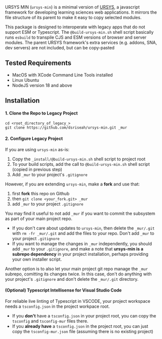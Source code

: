 URSYS MIN (`ursys-min`) is a minimal version of [URSYS](https://github.com/dsriseah/ursys), a javascript framework for developing learning sciences web applications. It mirrors the file structure of its parent to make it easy to copy selected modules.

This package is designed to interoperate with legacy apps that do not support ESM or Typescript. The `@build-ursys-min.sh` shell script basically runs `esbuild` to transpile CJS and ESM versions of browser and server modules. The parent URSYS framework's extra services (e.g. addons, SNA, dev servers) are not included, but can be copy-pasted 

## Tested Requirements

- MacOS with XCode Command Line Tools installed
- Linux Ubuntu
- NodeJS version 18 and above

## Installation

#### 1. Clone the Repo to Legacy Project
```
cd <root_directory_of_legacy_>
git clone https://github.com/dsriseah/ursys-min.git _mur
```

#### 2. Configure Legacy Project

If you are using `ursys-min` as-is:

1. Copy the `_install/@build-ursys-min.sh` shell script to project root
2. To your build scripts, add the call to `@build-ursys-min.sh` shell script (copied in previous step)
3. Add `_mur` to your project's `.gitignore`

However, if you are extending `ursys-min`, make a **fork** and use that:

1. first **fork** this repo on Github
2. then `git clone <your_fork.git> _mur`
3. add `_mur` to your project `.gitignore`

You may find it useful to not add `_mur` if you want to commit the subsystem as part of your main project repo.

- If you don't care about updates to `ursys-min`, then delete the `_mur/.git` with `rm -fr _mur/.git` and add the files to your repo. Don't add `_mur` to your project `.gitignore`
- If you want to manage the changes in `_mur` independently, you should add `_mur` to your `.gitignore`, and make a note that **ursys-min is a subrepo dependency** in your project installation, perhaps providing your own installer script.

Another option is to also let your main project git repo manage the `_mur` subrepo, comitting its changes twice. In this case, don't do anything with your project's `.gitignore` and don't delete the `_mur/.git` directory.

#### (Optional) Typescript Intellisense for Visual Studio Code

For reliable live linting of Typescript in VSCODE, your project workspace needs a `tsconfig.json` in the project workpace root. 

- If you **don't** have a `tsconfig.json` in your project root, you can copy the `tsconfig` and `tsconfig-mur` files there. 
- If you **already have** a `tsconfig.json` in the project root, you can just copy the `tsconfig-mur.json` file (assuming there is no existing project)

